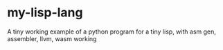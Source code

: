 # my-lisp-lang
A tiny working example of a python program for a tiny lisp, with asm gen, assembler, llvm, wasm working
